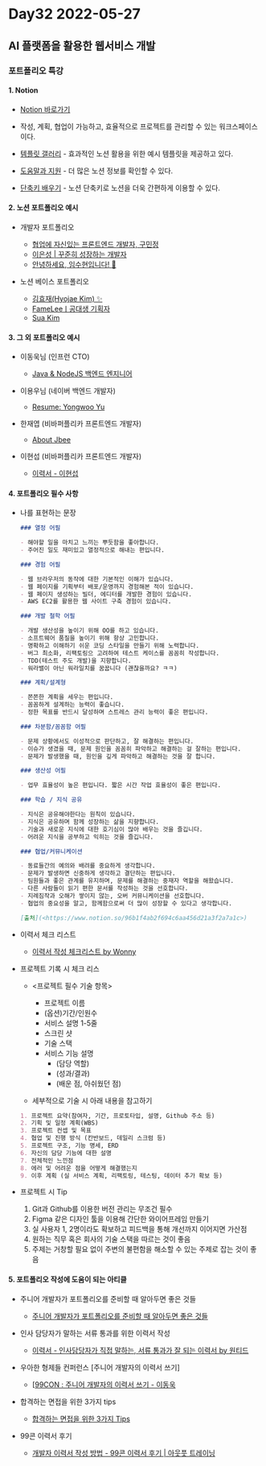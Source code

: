# Day32 2022-05-27

## AI 플랫폼을 활용한 웹서비스 개발

### 포트폴리오 특강

#### 1. Notion

- [Notion 바로가기](https://www.notion.so/ko-kr/product?utm_source=google&utm_campaign=10805039169&utm_medium=104440699897&utm_content=455555244437&utm_term=notion&targetid=kwd-312974742&gclid=CjwKCAjwyryUBhBSEiwAGN5OCGf1AGAVgoWNGFu0Ce6G6sw-2h11Q0R4SUku_NADRSJFBdWa1Uru6BoCF-kQAvD_BwE)

- 작성, 계획, 협업이 가능하고, 효율적으로 프로젝트를 관리할 수 있는 워크스페이스이다.

- [템플릿 갤러리](https://www.notion.so/1639712845e5473083442d3ff3be023c)  - 효과적인 노션 활용을 위한 예시 템플릿을 제공하고 있다.
- [도움말과 지원](https://www.notion.so/9afd18e7efe54feba56f48c35a99270b) - 더 많은 노션 정보를 확인할 수 있다. 
- [단축키 배우기](https://www.notion.so/10d9c86210db4829bf11602f7c49c53b) - 노션 단축키로 노션을 더욱 간편하게 이용할 수 있다.

#### 2. 노션 포트폴리오 예시

- 개발자 포트폴리오
  - [협업에 자신있는 프론트엔드 개발자, 구민정](https://www.notion.so/d5ecae2649a3484e9b236d79cd7d7fe4)
  - [이은성 | 꾸준히 성장하는 개발자](https://www.notion.so/0e35606c8c7f4a8c877cb340e2686fd6)
  - [안녕하세요, 임수현입니다! 👋](https://www.notion.so/fd824605fe6045d6928369a7d8cadcd4)

- 노션 베이스 포트폴리오
  - [김효재(Hyojae Kim) ✨](https://www.hyojae.info/)
  - [FameLeeㅣ공대생 기획자](https://famelee.oopy.io/)
  - [Sua Kim](https://kimsuaqu.oopy.io/)

#### 3. 그 외 포트폴리오 예시

- 이동욱님 (인프런 CTO)
  - [Java & NodeJS 백엔드 엔지니어](https://jojoldu.github.io/)

- 이용우님 (네이버 백엔드 개발자)
  - [Resume: Yongwoo Yu](https://resume.yowu.dev/)

- 한재엽 (비바퍼플리카 프론트엔드 개발자)
  - [About Jbee](https://jbee.io/about/)

- 이현섭 (비바퍼플리카 프론트엔드 개발자)
  - [이력서 - 이현섭](https://hyunseob.github.io/resume/)

#### 4. 포트폴리오 필수 사항

- 나를 표현하는 문장

  ```markdown
  ### 열정 어필
  
  - 해야할 일을 마치고 느끼는 뿌듯함을 좋아합니다.
  - 주어진 일도 재미있고 열정적으로 해내는 편입니다.
  
  ### 경험 어필
  
  - 웹 브라우저의 동작에 대한 기본적인 이해가 있습니다.
  - 웹 페이지를 기획부터 배포/운영까지 경험해본 적이 있습니다.
  - 웹 페이지 생성하는 빌더, 에디터를 개발한 경험이 있습니다.
  - AWS EC2를 활용한 웹 사이트 구축 경험이 있습니다.
  
  ### 개발 철학 어필
  
  - 개발 생산성을 높이기 위해 OO를 하고 있습니다.
  - 소프트웨어 품질을 높이기 위해 항상 고민합니다.
  - 명확하고 이해하기 쉬운 코딩 스타일을 만들기 위해 노력합니다.
  - 버그 최소화, 리팩토링으 고려하여 테스트 케이스를 꼼꼼히 작성합니다.
  - TDD(테스트 주도 개발)을 지향합니다.
  - 워라밸이 아닌 워라일치를 꿈꿉니다 (괜찮을까요? ㅋㅋ)
  
  ### 계획/설계형
  
  - 쫀쫀한 계획을 세우는 편입니다.
  - 꼼꼼하게 설계하는 능력이 좋습니다.
  - 정한 목표를 반드시 달성하며 스트레스 관리 능력이 좋은 편입니다.
  
  ### 차분함/꼼꼼함 어필
  
  - 문제 상황에서도 이성적으로 판단하고, 잘 해결하는 편입니다.
  - 이슈가 생겼을 때, 문제 원인을 꼼꼼히 파악하고 해결하는 걸 잘하는 편입니다.
  - 문제가 발생했을 때, 원인을 깊게 파악하고 해결하는 것을 잘 합니다.
  
  ### 생산성 어필
  
  - 업무 효율성이 높은 편입니다. 짧은 시간 작업 효율성이 좋은 편입니다.
  
  ### 학습 / 지식 공유
  
  - 지식은 공유해야한다는 원칙이 있습니다.
  - 지식은 공유하며 함께 성장하는 삶을 지향합니다.
  - 기술과 새로운 지식에 대한 호기심이 많아 배우는 것을 즐깁니다.
  - 어려운 지식을 공부하고 익히는 것을 즐깁니다.
  
  ### 협업/커뮤니케이션
  
  - 동료들간의 예의와 배려를 중요하게 생각합니다.
  - 문제가 발생하면 신중하게 생각하고 결단하는 편입니다.
  - 팀원들과 좋은 관계를 유지하며, 문제를 해결하는 중재자 역할을 해왔습니다.
  - 다른 사람들이 읽기 편한 문서를 작성하는 것을 선호합니다.
  - 지례짐작과 오해가 쌓이지 않는, 오버 커뮤니케이션을 선호합니다.
  - 협업의 중요성을 알고, 함께함으로써 더 많이 성장할 수 있다고 생각합니다.
  
  [출처](<https://www.notion.so/96b1f4ab2f694c6aa456d21a3f2a7a1c>)
  ```

- 이력서 체크 리스트

  - [이력서 작성 체크리스트 by Wonny](https://www.notion.so/by-Wonny-41eef16e6bdc4358b9b21006607efcad)

- 프로젝트 기록 시 체크 리스

  - <프로젝트 필수 기술 항목>
    - 프로젝트 이름
    - (옵션)기간/인원수
    - 서비스 설명 1-5줄
    - 스크린 샷
    - 기술 스택
    - 서비스 기능 설명
    	- (담당 역할)
    	- (성과/결과)
    	- (배운 점, 아쉬웠던 점)

  - 세부적으로 기술 시 아래 내용을 참고하기

  ```markdown
  1. 프로젝트 요약(참여자, 기간, 프로토타입, 설명, Github 주소 등)
  2. 기획 및 일정 계획(WBS)
  3. 프로젝트 컨셉 및 목표
  4. 협업 및 진행 방식 (칸반보드, 데일리 스크럼 등)
  5. 프로젝트 구조, 기능 명세, ERD
  6. 자신의 담당 기능에 대한 설명
  7. 전체적인 느낀점
  8. 에러 및 어려운 점을 어떻게 해결했는지
  9. 이후 계획 (실 서비스 계획, 리팩토링, 테스팅, 데이터 추가 확보 등)
  ```

- 프로젝트 시 Tip

  1. Git과 Github를 이용한 버전 관리는 무조건 필수
  2. Figma 같은 디자인 툴을 이용해 간단한 와이어프레임 만들기
  3. 실 사용자 1, 2명이라도 확보하고 피드백을 통해 개선까지 이어지면 가산점
  4. 원하는 직무 혹은 회사의 기술 스택을 따르는 것이 좋음
  5. 주제는 거창할 필요 없이 주변의 불편함을 해소할 수 있는 주제로 잡는 것이 좋음

#### 5. 포트폴리오 작성에 도움이 되는 아티클

- 주니어 개발자가 포트폴리오를 준비할 때 알아두면 좋은 것들
  - [주니어 개발자가 포트폴리오를 준비할 때 알아두면 좋은 것들](https://medium.com/오일나우-팀-블로그/주니어-개발자가-포트폴리오를-준비할-때-알아두면-좋은-것들-ac5304a9ecb9)

- 인사 담당자가 말하는 서류 통과를 위한 이력서 작성
  - [이력서 - 인사담당자가 직접 말하는, 서류 통과가 잘 되는 이력서 by 원티드](https://m.blog.naver.com/wantedlab/221100604211)

- 우아한 형제들 컨퍼런스 [주니어 개발자의 이력서 쓰기]
  - [[99CON : 주니어 개발자의 이력서 쓰기 - 이동욱](https://speakerdeck.com/weirdx/99con-junieo-gaebaljayi-iryeogseo-sseugi-idongug)

- 합격하는 면접을 위한 3가지 tips
  - [합격하는 면접을 위한 3가지 Tips](https://excoveryworld.tistory.com/29)

- 99콘 이력서 후기
  - [개발자 이력서 작성 방법 - 99콘 이력서 후기 | 아웃풋 트레이닝](https://baek.dev/post/2/)